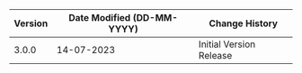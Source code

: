 | **Version** | **Date Modified (DD-MM-YYYY)** | **Change History**                          |
|-------------|--------------------------------|---------------------------------------------|
| 3.0.0       |     14-07-2023                 | Initial Version Release                     | 
